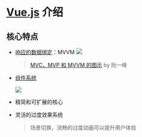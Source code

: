 # [Vue.js][] 介绍



## 核心特点

* [响应的数据绑定][]：MVVM
  ![](http://vuejs.org.cn/images/mvvm.png)
  > [MVC，MVP 和 MVVM 的图示][] by 阮一峰

* [组件系统][]

   ![](http://vuejs.org.cn/images/components.png)

* 精简和可扩展的核心

* 灵活的过度效果系统

  > 场景切换，流畅的过度动画可以提升用户体验

[Vue.js]: http://vuejs.org.cn/
[响应的数据绑定]: http://vuejs.org.cn/guide/overview.html#响应的数据绑定
[组件系统]: http://vuejs.org.cn/guide/overview.html#组件系统
[MVC，MVP 和 MVVM 的图示]: http://www.ruanyifeng.com/blog/2015/02/mvcmvp_mvvm.html
